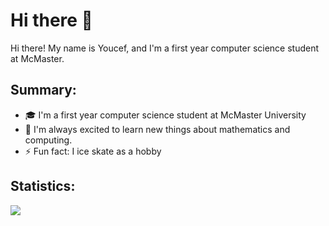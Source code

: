 # Hi there 👋

Hi there! My name is Youcef, and I'm a first year computer science student at McMaster.

## Summary:

- 🎓 I'm a first year computer science student at McMaster University
- 🔭 I'm always excited to learn new things about mathematics and computing. 
- ⚡ Fun fact: I ice skate as a hobby 
<!-- - 🌱 I’m currently learning RESTful Web APIs and Flask -->

## Statistics:

<img align="center" src="https://github-readme-stats.vercel.app/api?username=youcefs21&theme=tokyonight" />


<!---
youcefs21/youcefs21 is a ✨ special ✨ repository because its `README.md` (this file) appears on your GitHub profile. 
You can click the Preview link to take a look at your changes.
--->
